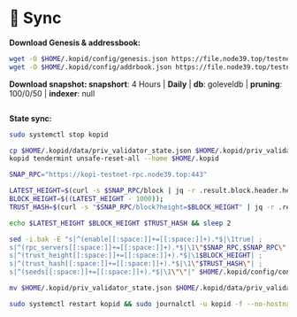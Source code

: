 # 🚅 Sync

**Download Genesis & addressbook:**

```bash
wget -O $HOME/.kopid/config/genesis.json https://file.node39.top/testnet/kopi/genesis.json
wget -O $HOME/.kopid/config/addrbook.json https://file.node39.top/testnet/kopi/addrbook.json
```

**Download snapshot: snapshort**: 4 Hours | **Daily** | **db**: goleveldb | **pruning**: 100/0/50 | **indexer**: null

```bash
```

**State sync:**

```bash
sudo systemctl stop kopid

cp $HOME/.kopid/data/priv_validator_state.json $HOME/.kopid/priv_validator_state.json
kopid tendermint unsafe-reset-all --home $HOME/.kopid

SNAP_RPC="https://kopi-testnet-rpc.node39.top:443"

LATEST_HEIGHT=$(curl -s $SNAP_RPC/block | jq -r .result.block.header.height);
BLOCK_HEIGHT=$((LATEST_HEIGHT - 1000));
TRUST_HASH=$(curl -s "$SNAP_RPC/block?height=$BLOCK_HEIGHT" | jq -r .result.block_id.hash) 

echo $LATEST_HEIGHT $BLOCK_HEIGHT $TRUST_HASH && sleep 2

sed -i.bak -E "s|^(enable[[:space:]]+=[[:space:]]+).*$|\1true| ;
s|^(rpc_servers[[:space:]]+=[[:space:]]+).*$|\1\"$SNAP_RPC,$SNAP_RPC\"| ;
s|^(trust_height[[:space:]]+=[[:space:]]+).*$|\1$BLOCK_HEIGHT| ;
s|^(trust_hash[[:space:]]+=[[:space:]]+).*$|\1\"$TRUST_HASH\"| ;
s|^(seeds[[:space:]]+=[[:space:]]+).*$|\1\"\"|" $HOME/.kopid/config/config.toml

mv $HOME/.kopid/priv_validator_state.json $HOME/.kopid/data/priv_validator_state.json

sudo systemctl restart kopid && sudo journalctl -u kopid -f --no-hostname -o cat
```



